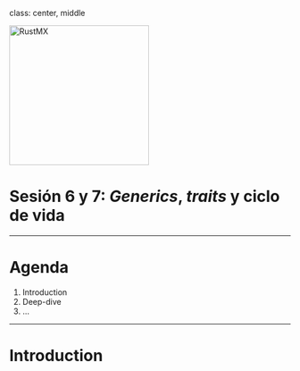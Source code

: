 class: center, middle

<img src="../assets/images/rustmx-logo.svg" alt="RustMX" width="250rem" height="auto">

# Sesión 6 y 7: _Generics_, _traits_ y ciclo de vida

---

# Agenda

1. Introduction
2. Deep-dive
3. ...

---

# Introduction